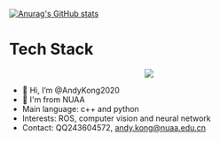 [![Anurag's GitHub stats](https://github-readme-stats.vercel.app/api?username=AndyKong2020&show_icons=true)](https://github.com/anuraghazra/github-readme-stats)

<!---[![Top Langs](https://github-readme-stats.vercel.app/api/top-langs/?username=AndyKong2020&layout=compact)](https://github.com/anuraghazra/github-readme-stats)
--->

<p align="center">
  <h1>Tech Stack</h1>
</p>

<p align="center">
  <a href="https://skillicons.dev">
    <img src="https://skillicons.dev/icons?i=cpp,c,cmake,linux,python,raspberrypi,matlab,md,github,arduino,git,docker,vim,unity,unreal,ae,pr,ps,vue,nodejs,ts&perline=8" />
  </a>
</p>


- 👋 Hi, I’m @AndyKong2020
- 👀 I'm from NUAA
- Main language: c++ and python
- Interests: ROS, computer vision and neural network
- Contact: QQ243604572, andy.kong@nuaa.edu.cn


<!---
AndyKong2020/AndyKong2020 is a ✨ special ✨ repository because its `README.md` (this file) appears on your GitHub profile.
You can click the Preview link to take a look at your changes.
--->
